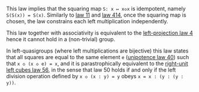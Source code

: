 This law implies that the squaring map `S: x ↦ x◇x` is idempotent, namely `S(S(x)) = S(x)`.  Similarly to [law 11](https://teorth.github.io/equational_theories/implications/?11) and [law 414](https://teorth.github.io/equational_theories/implications/?414), once the squaring map is chosen, the law constrains each left multiplication independently.

This law together with associativity is equivalent to the [left-projection law 4](https://teorth.github.io/equational_theories/implications/?4) hence it cannot hold in a (non-trivial) group.

In left-quasigroups (where left multiplications are bijective) this law states that all squares are equal to the same element `e` ([unipotence law 40](https://teorth.github.io/equational_theories/implications/?40)) such that `x ◇ (x ◇ e) = x`, and it is parastrophically equivalent to the [right-unit left cubes law 56](https://teorth.github.io/equational_theories/implications/?56), in the sense that law 50 holds if and only if the left division operation defined by `x ◇ (x : y) = y` obeys `x = x : (y : (y : y))`.
